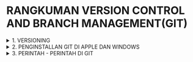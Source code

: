 # RANGKUMAN VERSION CONTROL AND BRANCH MANAGEMENT(GIT)

<details>
<summary>1. VERSIONING</summary>
<br>

**Versioning** adalah bagian yang ada di dalam git, Vesioning adalah cara mengatur versi dari source code pada program dan git adalah Version Control Systm (VCS) yang sudah banyak dipakai para enterprice atau developer untuk mengembangkan softwaree mereka secara berkelompok atau bersama sama. Git dibuat pada tahun 2005 oleh Linus Torvalds yang berasal dari Finlandia. Git akan melacak setiap perubahan yang terjadi didalamnya, maka dari itu banyak developer yang menggunakan software ini untuk kolaborasi atau bekerja sama. Git mempunya fitur bernama commit, commit yang berfungsi sebaga tanda perubahan pada file atau folder tetapi tidak akan terjadi peerubahan pada repository, sederhananya commit adalah catatan perubahan.

</details>

<details>
<summary>2. PENGINSTALLAN GIT DI APPLE DAN WINDOWS</summary>
<br>

**Git Apple :**

1. Download git terbaru melalui Mac di website https://git-scm.com/download/mac
2. Mengikuti tutorialnya untuk menginstall git
3. Buka terminal dan ketik `git --version`
4. kalau muncul versi dari gitu yang di instal berarti penginstallan git pada Mac sudah berhasil
   <br>
   <br>

**Git Windows :**

1. Download git terbaru pada Chorme di website https://git-scm.com/download/win
2. Setelah selesai jalankan installer bernama “Git Setup” lalu ikuti langkahnya dan finish
3. Jalankan command prompt dan ketik `git --version`
4. kalau muncul versi dari gitu yang di instal berarti penginstallan git pada Windows sudah berhasil
</details>

<details>
<summary>3. PERINTAH - PERINTAH DI GIT</summary>
<br>

- `git config` = Perintah untuk mengatur konfigurasi sesuai keinginan. Contoh : buka terminal lalu ketik git `config --global namaUser`
- `git init` = Perintaah untuk membuat repository baru, Contohnya Arahkan ke folder project dan bukan terminal ketik `git init`
- `git add` = Perintah yang biasa digunakan untuk menambah file ke index/StagingArea. Contoh : lakukan perubahan di repository lalu ketik `git add */namaFile`. `git add .` digunakan jika ingin memasukkan semua perubahan file yang ada di repository tersebut.
- `git commit` = Perintah untuk melakukan commit pada perubahan, perubahan yang dilakukan di commit tidak akan langsung masuk ke remote repository. Contoh : ketik `git commit -m "fisrt commit"`
- `git status` = Perintah untuk menampilakn daftar file yang berubah. Contoh : ketikkan `git status`
- `git checkout` = Perintah untuk membuat branch ataupun berpindah branch(cabang). Contoh : Apabila ingin berpindah dari branch main ke branch development maka gunakan perintah git checkout development
- `git pull` = Perintah untuk menggabungkan semua perubahan yang ada di remote repository ke dalam direktori lokal. Contoh: ketik `git pull`
- `git merge` = Perintah untuk menggabungkan satu ke branch lain yang aktif. Contoh : `git merge namaBranch`
- `git reset` = Perintah untuk mengulang/reset index. Di git reset ini terdapat dua opsi yaitu reset hard ataupun reset soft. Contoh: `git reset --hard`
- `git rm` -> Perintah untuk menghapus/remove file dari index dan direkotri. Contoh: `git rm namaFile/namaFolder`
</details>
